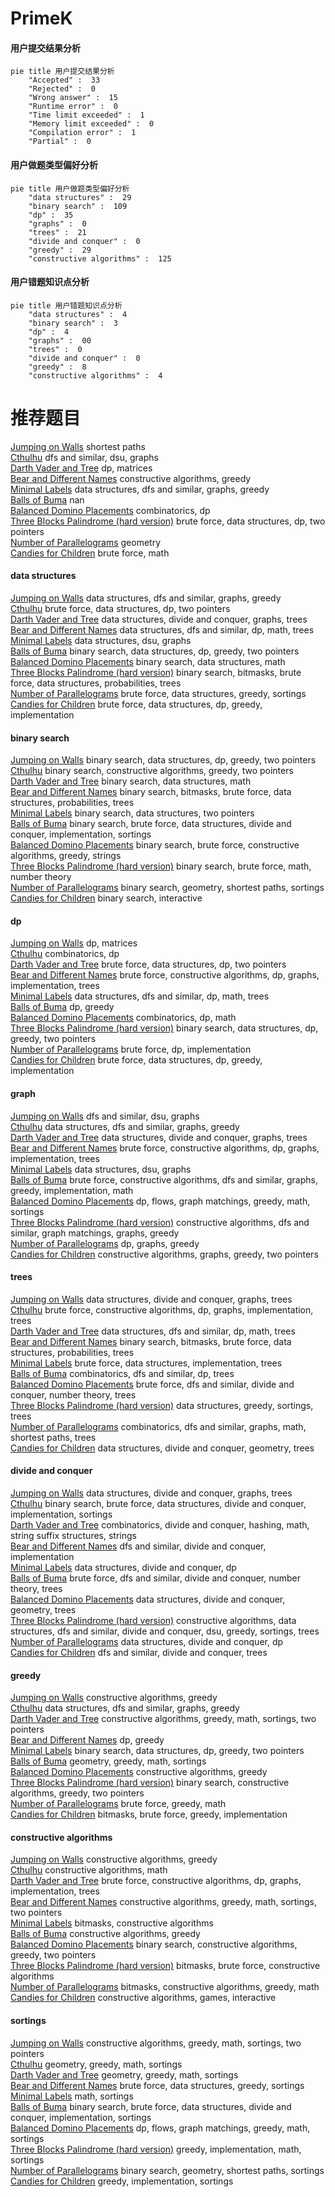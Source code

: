 # PrimeK
<!-- tabs:start -->
#### **用户提交结果分析**

```mermaid
pie title 用户提交结果分析
    "Accepted" :  33
    "Rejected" :  0
    "Wrong answer" :  15
    "Runtime error" :  0
    "Time limit exceeded" :  1
    "Memory limit exceeded" :  0
    "Compilation error" :  1
    "Partial" :  0
```
#### **用户做题类型偏好分析**

```mermaid
pie title 用户做题类型偏好分析
    "data structures" :  29
    "binary search" :  109
    "dp" :  35
    "graphs" :  0
    "trees" :  21
    "divide and conquer" :  0
    "greedy" :  29
    "constructive algorithms" :  125
```
#### **用户错题知识点分析**

```mermaid
pie title 用户错题知识点分析
    "data structures" :  4
    "binary search" :  3
    "dp" :  4
    "graphs" :  00
    "trees" :  0
    "divide and conquer" :  0
    "greedy" :  8
    "constructive algorithms" :  4
```
<!-- tabs:end -->
# 推荐题目
[Jumping on Walls](https://codeforces.com/contest/199/problem/D)		shortest paths		  
[Cthulhu](http://codeforces.com/problemset/problem/103/B)		dfs and similar,
                        dsu,
                        graphs		  
[Darth Vader and Tree](http://codeforces.com/problemset/problem/514/E)		dp,
                        matrices		  
[Bear and Different Names](https://codeforces.com/contest/791/problem/C)		constructive algorithms,
                        greedy		  
[Minimal Labels](http://codeforces.com/problemset/problem/825/E)		data structures,
                        dfs and similar,
                        graphs,
                        greedy		  
[Balls of Buma](http://codeforces.com/problemset/problem/1267/B)		nan		  
[Balanced Domino Placements](http://codeforces.com/problemset/problem/1237/F)		combinatorics,
                        dp		  
[Three Blocks Palindrome (hard version)](http://codeforces.com/problemset/problem/1335/E2)		brute force,
                        data structures,
                        dp,
                        two pointers		  
[Number of Parallelograms](http://codeforces.com/problemset/problem/660/D)		geometry		  
[Candies for Children](https://codeforces.com/contest/1064/problem/F)		brute force,
                        math		  
<!-- tabs:start -->
#### **data structures**
[Jumping on Walls](http://codeforces.com/problemset/problem/825/E)		data structures,
                        dfs and similar,
                        graphs,
                        greedy		  
[Cthulhu](http://codeforces.com/problemset/problem/1335/E2)		brute force,
                        data structures,
                        dp,
                        two pointers		  
[Darth Vader and Tree](http://codeforces.com/problemset/problem/1336/F)		data structures,
                        divide and conquer,
                        graphs,
                        trees		  
[Bear and Different Names](https://codeforces.com/contest/1143/problem/E)		data structures,
                        dfs and similar,
                        dp,
                        math,
                        trees		  
[Minimal Labels](http://codeforces.com/problemset/problem/811/E)		data structures,
                        dsu,
                        graphs		  
[Balls of Buma](http://codeforces.com/problemset/problem/1492/C)		binary search,
                        data structures,
                        dp,
                        greedy,
                        two pointers		  
[Balanced Domino Placements](http://codeforces.com/problemset/problem/1490/G)		binary search,
                        data structures,
                        math		  
[Three Blocks Palindrome (hard version)](http://codeforces.com/problemset/problem/1479/D)		binary search,
                        bitmasks,
                        brute force,
                        data structures,
                        probabilities,
                        trees		  
[Number of Parallelograms](http://codeforces.com/problemset/problem/1497/A)		brute force,
                        data structures,
                        greedy,
                        sortings		  
[Candies for Children](http://codeforces.com/problemset/problem/1491/C)		brute force,
                        data structures,
                        dp,
                        greedy,
                        implementation		  
#### **binary search**
[Jumping on Walls](http://codeforces.com/problemset/problem/1492/C)		binary search,
                        data structures,
                        dp,
                        greedy,
                        two pointers		  
[Cthulhu](http://codeforces.com/problemset/problem/1463/D)		binary search,
                        constructive algorithms,
                        greedy,
                        two pointers		  
[Darth Vader and Tree](http://codeforces.com/problemset/problem/1490/G)		binary search,
                        data structures,
                        math		  
[Bear and Different Names](http://codeforces.com/problemset/problem/1479/D)		binary search,
                        bitmasks,
                        brute force,
                        data structures,
                        probabilities,
                        trees		  
[Minimal Labels](http://codeforces.com/problemset/problem/1436/E)		binary search,
                        data structures,
                        two pointers		  
[Balls of Buma](http://codeforces.com/problemset/problem/1461/D)		binary search,
                        brute force,
                        data structures,
                        divide and conquer,
                        implementation,
                        sortings		  
[Balanced Domino Placements](http://codeforces.com/problemset/problem/1493/C)		binary search,
                        brute force,
                        constructive algorithms,
                        greedy,
                        strings		  
[Three Blocks Palindrome (hard version)](http://codeforces.com/problemset/problem/1487/D)		binary search,
                        brute force,
                        math,
                        number theory		  
[Number of Parallelograms](http://codeforces.com/problemset/problem/1486/B)		binary search,
                        geometry,
                        shortest paths,
                        sortings		  
[Candies for Children](http://codeforces.com/problemset/problem/1486/C1)		binary search,
                        interactive		  
#### **dp**
[Jumping on Walls](http://codeforces.com/problemset/problem/514/E)		dp,
                        matrices		  
[Cthulhu](http://codeforces.com/problemset/problem/1237/F)		combinatorics,
                        dp		  
[Darth Vader and Tree](http://codeforces.com/problemset/problem/1335/E2)		brute force,
                        data structures,
                        dp,
                        two pointers		  
[Bear and Different Names](https://codeforces.com/contest/1240/problem/C)		brute force,
                        constructive algorithms,
                        dp,
                        graphs,
                        implementation,
                        trees		  
[Minimal Labels](https://codeforces.com/contest/1143/problem/E)		data structures,
                        dfs and similar,
                        dp,
                        math,
                        trees		  
[Balls of Buma](https://codeforces.com/contest/1277/problem/C)		dp,
                        greedy		  
[Balanced Domino Placements](http://codeforces.com/problemset/problem/932/E)		combinatorics,
                        dp,
                        math		  
[Three Blocks Palindrome (hard version)](http://codeforces.com/problemset/problem/1492/C)		binary search,
                        data structures,
                        dp,
                        greedy,
                        two pointers		  
[Number of Parallelograms](https://codeforces.com/contest/1457/problem/C)		brute force,
                        dp,
                        implementation		  
[Candies for Children](http://codeforces.com/problemset/problem/1491/C)		brute force,
                        data structures,
                        dp,
                        greedy,
                        implementation		  
#### **graph**
[Jumping on Walls](http://codeforces.com/problemset/problem/103/B)		dfs and similar,
                        dsu,
                        graphs		  
[Cthulhu](http://codeforces.com/problemset/problem/825/E)		data structures,
                        dfs and similar,
                        graphs,
                        greedy		  
[Darth Vader and Tree](http://codeforces.com/problemset/problem/1336/F)		data structures,
                        divide and conquer,
                        graphs,
                        trees		  
[Bear and Different Names](https://codeforces.com/contest/1240/problem/C)		brute force,
                        constructive algorithms,
                        dp,
                        graphs,
                        implementation,
                        trees		  
[Minimal Labels](http://codeforces.com/problemset/problem/811/E)		data structures,
                        dsu,
                        graphs		  
[Balls of Buma](http://codeforces.com/problemset/problem/1487/C)		brute force,
                        constructive algorithms,
                        dfs and similar,
                        graphs,
                        greedy,
                        implementation,
                        math		  
[Balanced Domino Placements](http://codeforces.com/problemset/problem/1437/C)		dp,
                        flows,
                        graph matchings,
                        greedy,
                        math,
                        sortings		  
[Three Blocks Palindrome (hard version)](http://codeforces.com/problemset/problem/1470/D)		constructive algorithms,
                        dfs and similar,
                        graph matchings,
                        graphs,
                        greedy		  
[Number of Parallelograms](http://codeforces.com/problemset/problem/1476/C)		dp,
                        graphs,
                        greedy		  
[Candies for Children](http://codeforces.com/problemset/problem/1304/D)		constructive algorithms,
                        graphs,
                        greedy,
                        two pointers		  
#### **trees**
[Jumping on Walls](http://codeforces.com/problemset/problem/1336/F)		data structures,
                        divide and conquer,
                        graphs,
                        trees		  
[Cthulhu](https://codeforces.com/contest/1240/problem/C)		brute force,
                        constructive algorithms,
                        dp,
                        graphs,
                        implementation,
                        trees		  
[Darth Vader and Tree](https://codeforces.com/contest/1143/problem/E)		data structures,
                        dfs and similar,
                        dp,
                        math,
                        trees		  
[Bear and Different Names](http://codeforces.com/problemset/problem/1479/D)		binary search,
                        bitmasks,
                        brute force,
                        data structures,
                        probabilities,
                        trees		  
[Minimal Labels](http://codeforces.com/problemset/problem/1511/C)		brute force,
                        data structures,
                        implementation,
                        trees		  
[Balls of Buma](http://codeforces.com/problemset/problem/1499/F)		combinatorics,
                        dfs and similar,
                        dp,
                        trees		  
[Balanced Domino Placements](http://codeforces.com/problemset/problem/1491/E)		brute force,
                        dfs and similar,
                        divide and conquer,
                        number theory,
                        trees		  
[Three Blocks Palindrome (hard version)](http://codeforces.com/problemset/problem/1466/D)		data structures,
                        greedy,
                        sortings,
                        trees		  
[Number of Parallelograms](http://codeforces.com/problemset/problem/1495/D)		combinatorics,
                        dfs and similar,
                        graphs,
                        math,
                        shortest paths,
                        trees		  
[Candies for Children](http://codeforces.com/problemset/problem/1303/G)		data structures,
                        divide and conquer,
                        geometry,
                        trees		  
#### **divide and conquer**
[Jumping on Walls](http://codeforces.com/problemset/problem/1336/F)		data structures,
                        divide and conquer,
                        graphs,
                        trees		  
[Cthulhu](http://codeforces.com/problemset/problem/1461/D)		binary search,
                        brute force,
                        data structures,
                        divide and conquer,
                        implementation,
                        sortings		  
[Darth Vader and Tree](http://codeforces.com/problemset/problem/1466/G)		combinatorics,
                        divide and conquer,
                        hashing,
                        math,
                        string suffix structures,
                        strings		  
[Bear and Different Names](http://codeforces.com/problemset/problem/1490/D)		dfs and similar,
                        divide and conquer,
                        implementation		  
[Minimal Labels](https://codeforces.com/contest/1483/problem/C)		data structures,
                        divide and conquer,
                        dp		  
[Balls of Buma](http://codeforces.com/problemset/problem/1491/E)		brute force,
                        dfs and similar,
                        divide and conquer,
                        number theory,
                        trees		  
[Balanced Domino Placements](http://codeforces.com/problemset/problem/1303/G)		data structures,
                        divide and conquer,
                        geometry,
                        trees		  
[Three Blocks Palindrome (hard version)](http://codeforces.com/problemset/problem/1494/D)		constructive algorithms,
                        data structures,
                        dfs and similar,
                        divide and conquer,
                        dsu,
                        greedy,
                        sortings,
                        trees		  
[Number of Parallelograms](http://codeforces.com/problemset/problem/1482/E)		data structures,
                        divide and conquer,
                        dp		  
[Candies for Children](http://codeforces.com/problemset/problem/566/C)		dfs and similar,
                        divide and conquer,
                        trees		  
#### **greedy**
[Jumping on Walls](https://codeforces.com/contest/791/problem/C)		constructive algorithms,
                        greedy		  
[Cthulhu](http://codeforces.com/problemset/problem/825/E)		data structures,
                        dfs and similar,
                        graphs,
                        greedy		  
[Darth Vader and Tree](http://codeforces.com/problemset/problem/1148/E)		constructive algorithms,
                        greedy,
                        math,
                        sortings,
                        two pointers		  
[Bear and Different Names](https://codeforces.com/contest/1277/problem/C)		dp,
                        greedy		  
[Minimal Labels](http://codeforces.com/problemset/problem/1492/C)		binary search,
                        data structures,
                        dp,
                        greedy,
                        two pointers		  
[Balls of Buma](https://codeforces.com/contest/1496/problem/C)		geometry,
                        greedy,
                        math,
                        sortings		  
[Balanced Domino Placements](http://codeforces.com/problemset/problem/1493/A)		constructive algorithms,
                        greedy		  
[Three Blocks Palindrome (hard version)](http://codeforces.com/problemset/problem/1463/D)		binary search,
                        constructive algorithms,
                        greedy,
                        two pointers		  
[Number of Parallelograms](http://codeforces.com/problemset/problem/1462/C)		brute force,
                        greedy,
                        math		  
[Candies for Children](http://codeforces.com/problemset/problem/1494/B)		bitmasks,
                        brute force,
                        greedy,
                        implementation		  
#### **constructive algorithms**
[Jumping on Walls](https://codeforces.com/contest/791/problem/C)		constructive algorithms,
                        greedy		  
[Cthulhu](http://codeforces.com/problemset/problem/1375/A)		constructive algorithms,
                        math		  
[Darth Vader and Tree](https://codeforces.com/contest/1240/problem/C)		brute force,
                        constructive algorithms,
                        dp,
                        graphs,
                        implementation,
                        trees		  
[Bear and Different Names](http://codeforces.com/problemset/problem/1148/E)		constructive algorithms,
                        greedy,
                        math,
                        sortings,
                        two pointers		  
[Minimal Labels](http://codeforces.com/problemset/problem/1148/F)		bitmasks,
                        constructive algorithms		  
[Balls of Buma](http://codeforces.com/problemset/problem/1493/A)		constructive algorithms,
                        greedy		  
[Balanced Domino Placements](http://codeforces.com/problemset/problem/1463/D)		binary search,
                        constructive algorithms,
                        greedy,
                        two pointers		  
[Three Blocks Palindrome (hard version)](https://codeforces.com/contest/1456/problem/B)		bitmasks,
                        brute force,
                        constructive algorithms		  
[Number of Parallelograms](http://codeforces.com/problemset/problem/1492/D)		bitmasks,
                        constructive algorithms,
                        greedy,
                        math		  
[Candies for Children](https://codeforces.com/contest/1504/problem/D)		constructive algorithms,
                        games,
                        interactive		  
#### **sortings**
[Jumping on Walls](http://codeforces.com/problemset/problem/1148/E)		constructive algorithms,
                        greedy,
                        math,
                        sortings,
                        two pointers		  
[Cthulhu](https://codeforces.com/contest/1496/problem/C)		geometry,
                        greedy,
                        math,
                        sortings		  
[Darth Vader and Tree](http://codeforces.com/problemset/problem/1495/A)		geometry,
                        greedy,
                        math,
                        sortings		  
[Bear and Different Names](http://codeforces.com/problemset/problem/1497/A)		brute force,
                        data structures,
                        greedy,
                        sortings		  
[Minimal Labels](http://codeforces.com/problemset/problem/1427/A)		math,
                        sortings		  
[Balls of Buma](http://codeforces.com/problemset/problem/1461/D)		binary search,
                        brute force,
                        data structures,
                        divide and conquer,
                        implementation,
                        sortings		  
[Balanced Domino Placements](http://codeforces.com/problemset/problem/1437/C)		dp,
                        flows,
                        graph matchings,
                        greedy,
                        math,
                        sortings		  
[Three Blocks Palindrome (hard version)](http://codeforces.com/problemset/problem/1473/A)		greedy,
                        implementation,
                        math,
                        sortings		  
[Number of Parallelograms](http://codeforces.com/problemset/problem/1486/B)		binary search,
                        geometry,
                        shortest paths,
                        sortings		  
[Candies for Children](http://codeforces.com/problemset/problem/1480/B)		greedy,
                        implementation,
                        sortings		  
<!-- tabs:end -->
